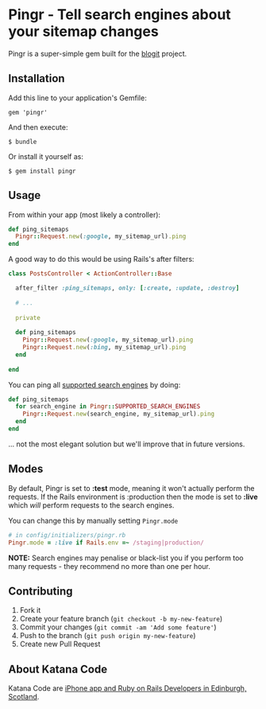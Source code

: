 # Pingr - Tell search engines about your sitemap changes

Pingr is a super-simple gem built for the [blogit](http://github.com/KatanaCode/blogit "A Rails Blogging Engine") project.

## Installation

Add this line to your application's Gemfile:

    gem 'pingr'

And then execute:

    $ bundle

Or install it yourself as:

    $ gem install pingr

## Usage

From within your app (most likely a controller):

``` ruby
def ping_sitemaps
  Pingr::Request.new(:google, my_sitemap_url).ping
end
```

A good way to do this would be using Rails's after filters:

``` ruby
class PostsController < ActionController::Base

  after_filter :ping_sitemaps, only: [:create, :update, :destroy]
  
  # ... 
  
  private
  
  def ping_sitemaps
    Pingr::Request.new(:google, my_sitemap_url).ping
    Pingr::Request.new(:bing, my_sitemap_url).ping
  end
  
end
```

You can ping all [supported search engines](https://github.com/KatanaCode/pingr/blob/master/lib/pingr.rb#L9) by doing:

``` ruby
def ping_sitemaps
  for search_engine in Pingr::SUPPORTED_SEARCH_ENGINES
    Pingr::Request.new(search_engine, my_sitemap_url).ping
  end
end
```

... not the most elegant solution but we'll improve that in future versions.

## Modes

By default, Pingr is set to **:test** mode, meaning it won't actually perform the requests. If the Rails environment is :production then the mode is set to **:live** which *will* perform requests to the search engines.

You can change this by manually setting `Pingr.mode`

``` ruby
# in config/initializers/pingr.rb
Pingr.mode = :live if Rails.env =~ /staging|production/
```

**NOTE:** Search engines may penalise or black-list you if you perform too many requests - they recommend no more than one per hour.

## Contributing

1. Fork it
2. Create your feature branch (`git checkout -b my-new-feature`)
3. Commit your changes (`git commit -am 'Add some feature'`)
4. Push to the branch (`git push origin my-new-feature`)
5. Create new Pull Request


## About Katana Code

Katana Code are [iPhone app and Ruby on Rails Developers in Edinburgh, Scotland](http://katanacode.com/ "Katana Code").
